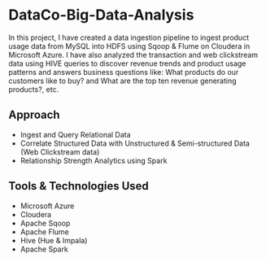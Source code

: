 # DataCo-Big-Data-Analysis

In this project, I have created a data ingestion pipeline to ingest product usage data from MySQL into HDFS using Sqoop & Flume on Cloudera in Microsoft Azure. I have also analyzed the transaction and web clickstream data using HIVE queries to discover revenue trends and product usage patterns and answers business questions like: What products do our customers like to buy? and What are the top ten revenue generating products?, etc.

## Approach

* Ingest and Query Relational Data
* Correlate Structured Data with Unstructured & Semi-structured Data (Web Clickstream data) 
* Relationship Strength Analytics using Spark

## Tools & Technologies Used

* Microsoft Azure
* Cloudera
* Apache Sqoop
* Apache Flume
* Hive (Hue & Impala)
* Apache Spark

